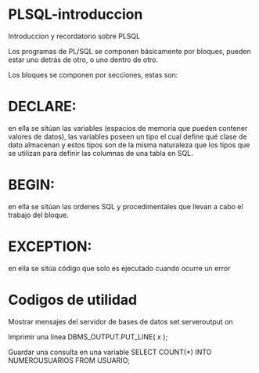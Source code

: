 # PLSQL-introduccion
Introduccion y recordatorio sobre PLSQL

Los programas de PL/SQL se componen básicamente por bloques, pueden estar uno detrás de otro, o uno dentro de otro.

Los bloques se componen por secciones, estas son:

# DECLARE:
en ella se sitúan las variables (espacios de memoria que pueden contener valores de datos), las variables poseen un tipo el cual define qué clase de dato almacenan y estos tipos son de la misma naturaleza que los tipos que se utilizan para definir las columnas de una tabla en SQL.

# BEGIN: 
en ella se sitúan las ordenes SQL y procedimentales que llevan a cabo el trabajo del bloque.

# EXCEPTION: 
en ella se sitúa código que solo es ejecutado cuando ocurre un error


# Codigos de utilidad
  Mostrar mensajes del servidor de bases de datos
        set serveroutput on

  Imprimir una linea 
        DBMS_OUTPUT.PUT_LINE( x );

  Guardar una consulta en una variable
        SELECT COUNT(*) INTO NUMEROUSUARIOS
        FROM USUARIO;
        
